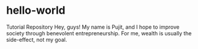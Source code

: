 # hello-world
Tutorial Repository
Hey, guys! My name is Pujit, and I hope to improve society through benevolent entrepreneurship. For me, wealth is usually the 
side-effect, not my goal.
